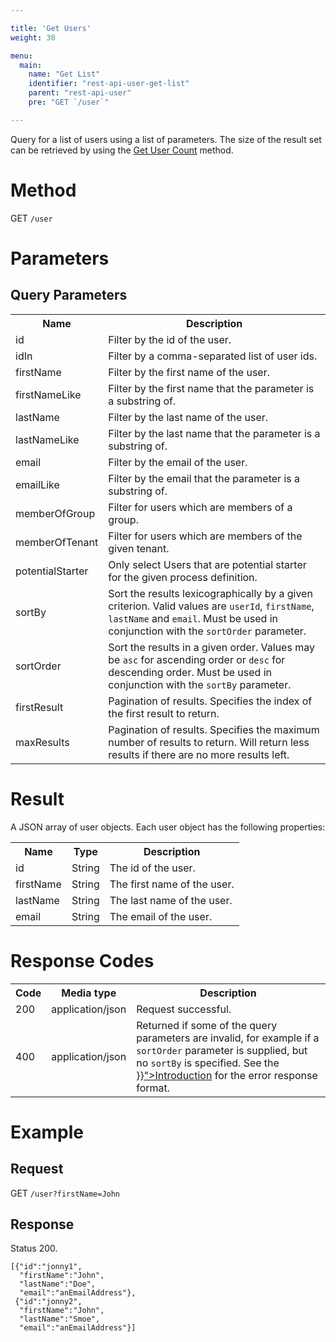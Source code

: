 ```yaml
---

title: 'Get Users'
weight: 30

menu:
  main:
    name: "Get List"
    identifier: "rest-api-user-get-list"
    parent: "rest-api-user"
    pre: "GET `/user`"

---
```



Query for a list of users using a list of parameters.
The size of the result set can be retrieved by using the [Get User Count](../../reference/rest/user/get-query-count.md) method.


# Method

GET `/user`


# Parameters
  
## Query Parameters

<table class="table table-striped">
  <tr>
    <th>Name</th>
    <th>Description</th>
  </tr>
  <tr>
    <td>id</td>
    <td>Filter by the id of the user.</td>
  </tr>
  <tr>
    <td>idIn</td>
    <td>Filter by a comma-separated list of user ids.</td>
  </tr>
  <tr>
    <td>firstName</td>
    <td>Filter by the first name of the user.</td>
  </tr>
  <tr>
    <td>firstNameLike</td>
    <td>Filter by the first name that the parameter is a substring of.</td>
  </tr>
  <tr>
    <td>lastName</td>
    <td>Filter by the last name of the user.</td>
  </tr>
  <tr>
    <td>lastNameLike</td>
    <td>Filter by the last name that the parameter is a substring of.</td>
  </tr>
  <tr>
    <td>email</td>
    <td>Filter by the email of the user.</td>
  </tr>
  <tr>
    <td>emailLike</td>
    <td>Filter by the email that the parameter is a substring of.</td>
  </tr>
  <tr>
    <td>memberOfGroup</td>
    <td>Filter for users which are members of a group.</td>
  </tr> 
  <tr>
    <td>memberOfTenant</td>
    <td>Filter for users which are members of the given tenant.</td>
  </tr>
  <tr>
    <td>potentialStarter</td>
    <td>Only select Users that are potential starter for the given process definition.</td>
  </tr>  
  <tr>
    <td>sortBy</td>
    <td>Sort the results lexicographically by a given criterion. Valid values are
    <code>userId</code>, <code>firstName</code>, <code>lastName</code> and <code>email</code>.
    Must be used in conjunction with the <code>sortOrder</code> parameter.</td>
  </tr>
  <tr>
    <td>sortOrder</td>
    <td>Sort the results in a given order. Values may be <code>asc</code> for ascending order or <code>desc</code> for descending order.
    Must be used in conjunction with the <code>sortBy</code> parameter.</td>
  </tr>
  <tr>
    <td>firstResult</td>
    <td>Pagination of results. Specifies the index of the first result to return.</td>
  </tr>
  <tr>
    <td>maxResults</td>
    <td>Pagination of results. Specifies the maximum number of results to return. Will return less results if there are no more results left.</td>
  </tr>
</table>


# Result

A JSON array of user objects.
Each user object has the following properties:

<table class="table table-striped">
  <tr>
    <th>Name</th>
    <th>Type</th>
    <th>Description</th>
  </tr>
  <tr>
    <td>id</td>
    <td>String</td>
    <td>The id of the user.</td>
  </tr>
  <tr>
    <td>firstName</td>
    <td>String</td>
    <td>The first name of the user.</td>
  </tr>
  <tr>
    <td>lastName</td>
    <td>String</td>
    <td>The last name of the user.</td>
  </tr>
  <tr>
    <td>email</td>
    <td>String</td>
    <td>The email of the user.</td>
  </tr> 
</table>


# Response Codes

<table class="table table-striped">
  <tr>
    <th>Code</th>
    <th>Media type</th>
    <th>Description</th>
  </tr>
  <tr>
    <td>200</td>
    <td>application/json</td>
    <td>Request successful.</td>
  </tr>
  <tr>
    <td>400</td>
    <td>application/json</td>
    <td>Returned if some of the query parameters are invalid, for example if a <code>sortOrder</code> parameter is supplied, but no <code>sortBy</code> is specified. See the <a href="../../reference/rest/overview/_index.md#error-handling" >}}">Introduction</a> for the error response format.</td>
  </tr>
</table>


# Example

## Request

GET `/user?firstName=John`
  
## Response

Status 200.

    [{"id":"jonny1",
      "firstName":"John",
      "lastName":"Doe",
      "email":"anEmailAddress"},
     {"id":"jonny2",
      "firstName":"John",
      "lastName":"Smoe",
      "email":"anEmailAddress"}]
